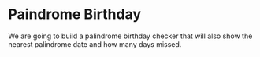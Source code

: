 # Paindrome Birthday
 We are going to build a palindrome birthday checker that will also show the  nearest palindrome date and how many days missed.

